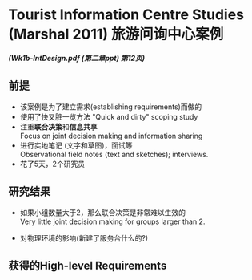 # Tourist Information Centre Studies (Marshal 2011) 旅游问询中心案例
***(Wk1b-IntDesign.pdf (第二章ppt) 第12页)***
 

## 前提
* 该案例是为了建立需求(establishing requirements)而做的
* 使用了快又脏一览方法 "Quick and dirty" scoping study
* 注重**联合决策**和**信息共享**  
Focus on joint decision making and information sharing
* 进行实地笔记 (文字和草图)，面试等  
Observational field notes (text and sketches); interviews.
* 花了5天，2个研究员

## 研究结果
* 如果小组数量大于2，那么联合决策是非常难以生效的  
Very little joint decision making for groups larger than 2.

* 对物理环境的影响(新建了服务台什么的?)

## 获得的High-level Requirements


